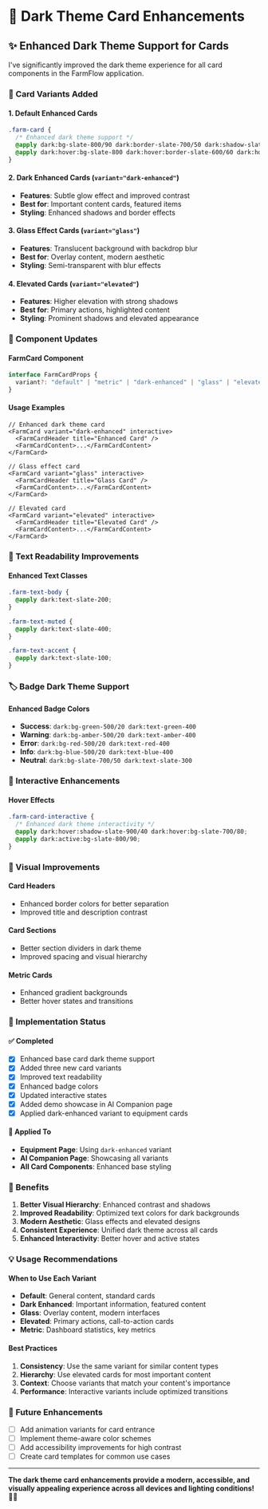 # 🌙 **Dark Theme Card Enhancements**

## ✨ **Enhanced Dark Theme Support for Cards**

I've significantly improved the dark theme experience for all card components in the FarmFlow application.

### **🎨 Card Variants Added**

#### **1. Default Enhanced Cards**

```css
.farm-card {
  /* Enhanced dark theme support */
  @apply dark:bg-slate-800/90 dark:border-slate-700/50 dark:shadow-slate-900/20;
  @apply dark:hover:bg-slate-800 dark:hover:border-slate-600/60 dark:hover:shadow-slate-900/30;
}
```

#### **2. Dark Enhanced Cards** (`variant="dark-enhanced"`)

- **Features**: Subtle glow effect and improved contrast
- **Best for**: Important content cards, featured items
- **Styling**: Enhanced shadows and border effects

#### **3. Glass Effect Cards** (`variant="glass"`)

- **Features**: Translucent background with backdrop blur
- **Best for**: Overlay content, modern aesthetic
- **Styling**: Semi-transparent with blur effects

#### **4. Elevated Cards** (`variant="elevated"`)

- **Features**: Higher elevation with strong shadows
- **Best for**: Primary actions, highlighted content
- **Styling**: Prominent shadows and elevated appearance

### **🔧 Component Updates**

#### **FarmCard Component**

```typescript
interface FarmCardProps {
  variant?: "default" | "metric" | "dark-enhanced" | "glass" | "elevated";
}
```

#### **Usage Examples**

```tsx
// Enhanced dark theme card
<FarmCard variant="dark-enhanced" interactive>
  <FarmCardHeader title="Enhanced Card" />
  <FarmCardContent>...</FarmCardContent>
</FarmCard>

// Glass effect card
<FarmCard variant="glass" interactive>
  <FarmCardHeader title="Glass Card" />
  <FarmCardContent>...</FarmCardContent>
</FarmCard>

// Elevated card
<FarmCard variant="elevated" interactive>
  <FarmCardHeader title="Elevated Card" />
  <FarmCardContent>...</FarmCardContent>
</FarmCard>
```

### **🎯 Text Readability Improvements**

#### **Enhanced Text Classes**

```css
.farm-text-body {
  @apply dark:text-slate-200;
}

.farm-text-muted {
  @apply dark:text-slate-400;
}

.farm-text-accent {
  @apply dark:text-slate-100;
}
```

### **🏷️ Badge Dark Theme Support**

#### **Enhanced Badge Colors**

- **Success**: `dark:bg-green-500/20 dark:text-green-400`
- **Warning**: `dark:bg-amber-500/20 dark:text-amber-400`
- **Error**: `dark:bg-red-500/20 dark:text-red-400`
- **Info**: `dark:bg-blue-500/20 dark:text-blue-400`
- **Neutral**: `dark:bg-slate-700/50 dark:text-slate-300`

### **📱 Interactive Enhancements**

#### **Hover Effects**

```css
.farm-card-interactive {
  /* Enhanced dark theme interactivity */
  @apply dark:hover:shadow-slate-900/40 dark:hover:bg-slate-700/80;
  @apply dark:active:bg-slate-800/90;
}
```

### **🎨 Visual Improvements**

#### **Card Headers**

- Enhanced border colors for better separation
- Improved title and description contrast

#### **Card Sections**

- Better section dividers in dark theme
- Improved spacing and visual hierarchy

#### **Metric Cards**

- Enhanced gradient backgrounds
- Better hover states and transitions

### **🚀 Implementation Status**

#### **✅ Completed**

- [x] Enhanced base card dark theme support
- [x] Added three new card variants
- [x] Improved text readability
- [x] Enhanced badge colors
- [x] Updated interactive states
- [x] Added demo showcase in AI Companion page
- [x] Applied dark-enhanced variant to equipment cards

#### **📍 Applied To**

- **Equipment Page**: Using `dark-enhanced` variant
- **AI Companion Page**: Showcasing all variants
- **All Card Components**: Enhanced base styling

### **🎯 Benefits**

1. **Better Visual Hierarchy**: Enhanced contrast and shadows
2. **Improved Readability**: Optimized text colors for dark backgrounds
3. **Modern Aesthetic**: Glass effects and elevated designs
4. **Consistent Experience**: Unified dark theme across all cards
5. **Enhanced Interactivity**: Better hover and active states

### **💡 Usage Recommendations**

#### **When to Use Each Variant**

- **Default**: General content, standard cards
- **Dark Enhanced**: Important information, featured content
- **Glass**: Overlay content, modern interfaces
- **Elevated**: Primary actions, call-to-action cards
- **Metric**: Dashboard statistics, key metrics

#### **Best Practices**

1. **Consistency**: Use the same variant for similar content types
2. **Hierarchy**: Use elevated cards for most important content
3. **Context**: Choose variants that match your content's importance
4. **Performance**: Interactive variants include optimized transitions

### **🔄 Future Enhancements**

- [ ] Add animation variants for card entrance
- [ ] Implement theme-aware color schemes
- [ ] Add accessibility improvements for high contrast
- [ ] Create card templates for common use cases

---

**The dark theme card enhancements provide a modern, accessible, and visually appealing experience across all devices and lighting conditions!** 🌙✨
